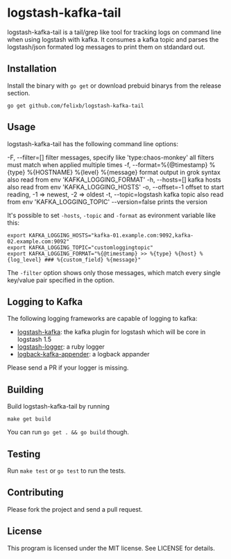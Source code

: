logstash-kafka-tail
===================

logstash-kafka-tail is a tail/grep like tool for tracking logs on command line when using logstash with kafka.
It consumes a kafka topic and parses the logstash/json formated log messages to print them on stdandard out.

Installation
------------

Install the binary with `go get` or download prebuid binarys from the release section.

    go get github.com/felixb/logstash-kafka-tail

Usage
-----

logstash-kafka-tail has the following command line options:

  -F, --filter=[]                                                       filter messages, specify like 'type:chaos-monkey'
                                                                          all filters must match when applied multiple times
  -f, --format=%{@timestamp} %{type} %{HOSTNAME} %{level} %{message}    format output in grok syntax
                                                                          also read from env 'KAFKA_LOGGING_FORMAT'
  -h, --hosts=[]                                                        kafka hosts
                                                                          also read from env 'KAFKA_LOGGING_HOSTS'
  -o, --offset=-1                                                       offset to start reading, -1 => newest, -2 => oldest
  -t, --topic=logstash                                                  kafka topic
                                                                          also read from env 'KAFKA_LOGGING_TOPIC'
  --version=false                                                       prints the version

It's possible to set `-hosts`, `-topic` and `-format` as evironment variable like this:

    export KAFKA_LOGGING_HOSTS="kafka-01.example.com:9092,kafka-02.example.com:9092"
    export KAFKA_LOGGING_TOPIC="customloggingtopic"
    export KAFKA_LOGGING_FORMAT="%{@timestamp} >> %{type} %{host} %{log_level} ### %{custom_field} %{message}"

The `-filter` option shows only those messages, which match every single key/value pair specified in the option.

Logging to Kafka
----------------

The following logging frameworks are capable of logging to kafka:

* [logstash-kafka](https://github.com/joekiller/logstash-kafka): the kafka plugin for logstash which will be core in logstash 1.5
* [logstash-logger](https://github.com/dwbutler/logstash-logger): a ruby logger
* [logback-kafka-appender](https://github.com/otto-de/logback-kafka-appender): a logback appander

Please send a PR if your logger is missing.

Building
--------

Build logstash-kafka-tail by running

    make get build

You can run `go get . && go build` though.

Testing
-------

Run `make test` or `go test` to run the tests.

Contributing
------------

Please fork the project and send a pull request.

License
-------

This program is licensed under the MIT license. See LICENSE for details.
